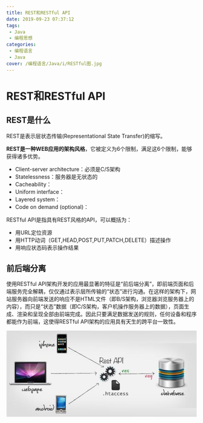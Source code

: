 ```yaml
---
title: REST和RESTful API
date: 2019-09-23 07:37:12
tags: 
 - Java
 - 编程思想
categories: 
 - 编程语言
 - Java
cover: /编程语言/Java/i/RESTful图.jpg
---
```

# REST和RESTful API

## REST是什么

REST是表示层状态传输(Representational State Transfer)的缩写。

**REST是一种WEB应用的架构风格**，它被定义为6个限制，满足这6个限制，能够获得诸多优势。

* Client-server architecture：必须是C/S架构
* Statelessness：服务器是无状态的
* Cacheability：
* Uniform interface：
* Layered system：
* Code on demand (optional)：

RESTful API是指具有REST风格的API，可以概括为：

* 用URL定位资源
* 用HTTP动词（GET,HEAD,POST,PUT,PATCH,DELETE）描述操作
* 用响应状态码表示操作结果

## 前后端分离

使用RESTful API架构开发的应用最显著的特征是“前后端分离”，即前端页面和后端服务完全解耦，仅仅通过表示层所传输的“状态”进行沟通。在这样的架构下，网站服务器向前端发送的响应不是HTML文件（即B/S架构，浏览器浏览服务器上的内容），而只是“状态”数据（即C/S架构，客户机操作服务器上的数据），页面生成、渲染和呈现全部由前端完成。因此只要满足数据发送的规则，任何设备和程序都能作为前端，这使得RESTful API架构的应用具有天生的跨平台一致性。

![RESTful架构图](i/RESTful图.jpg)
